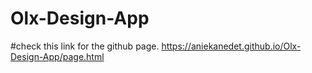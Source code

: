 # Olx-Design-App
#check this link for the github page.
https://aniekanedet.github.io/Olx-Design-App/page.html
